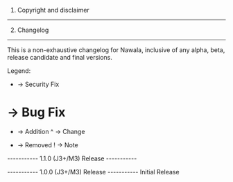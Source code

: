 1. Copyright and disclaimer
----------------


2. Changelog
------------
This is a non-exhaustive changelog for Nawala, inclusive of any alpha, beta, release candidate and final versions.

Legend:

* -> Security Fix
# -> Bug Fix
+ -> Addition
^ -> Change
- -> Removed
! -> Note

----------- 1.1.0 (J3+/M3) Release -----------


----------- 1.0.0 (J3+/M3) Release -----------
Initial Release